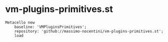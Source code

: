 # vm-plugins-primitives.st

```smalltalk
Metacello new
    baseline: 'VMPluginsPrimitives';
    repository: 'github://massimo-nocentini/vm-plugins-primitives.st';
    load
```
